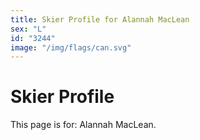 ```yaml
---
title: Skier Profile for Alannah MacLean
sex: "L"
id: "3244"
image: "/img/flags/can.svg" 
---
```


# Skier Profile

This page is for: Alannah MacLean.
    